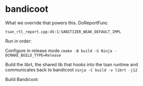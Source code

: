 # bandicoot

What we override that powers this.
DoReportFunc
```
tsan_rtl_report.cpp:45:1:SANITIZER_WEAK_DEFAULT_IMPL
```


Run in order:

Configure in release mode
`cmake -B build -G Ninja -DCMAKE_BUILD_TYPE=Release`

Build the librt, the shared lib that hooks into the tsan runtime and communicates back to bandicoot
`ninja -C build -v librt -j12`


Build Bandicoot:




